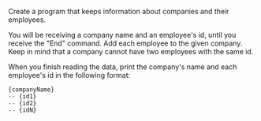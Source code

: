 Create a program that keeps information about companies and their employees. 

You will be receiving a company name and an employee's id, until you receive the "End" command. Add each employee to the given company. Keep in mind that a company cannot have two employees with the same id.

When you finish reading the data, print the company's name and each employee's id in the following format:

    {companyName}
    -- {id1}
    -- {id2}
    -- {idN}

